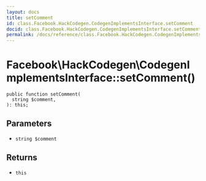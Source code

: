 ```yaml
---
layout: docs
title: setComment
id: class.Facebook.HackCodegen.CodegenImplementsInterface.setComment
docid: class.Facebook.HackCodegen.CodegenImplementsInterface.setComment
permalink: /docs/reference/class.Facebook.HackCodegen.CodegenImplementsInterface.setComment/
---
```

# Facebook\\HackCodegen\\CodegenImplementsInterface::setComment()




``` Hack
public function setComment(
  string $comment,
): this;
```




## Parameters




* ` string $comment `




## Returns




- ` this `